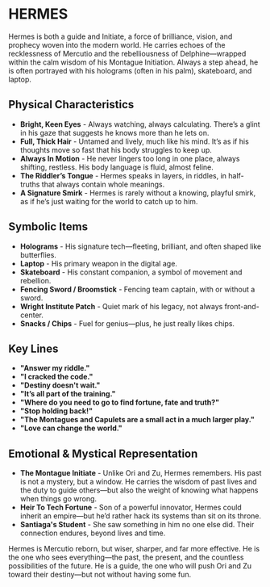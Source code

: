 # HERMES

Hermes is both a guide and Initiate, a force of brilliance, vision, and prophecy woven into the modern world. He carries echoes of the recklessness of Mercutio and the rebelliousness of Delphine—wrapped within the calm wisdom of his Montague Initiation. Always a step ahead, he is often portrayed with his holograms (often in his palm), skateboard, and laptop.

## Physical Characteristics
- **Bright, Keen Eyes** - Always watching, always calculating. There’s a glint in his gaze that suggests he knows more than he lets on.
- **Full, Thick Hair** - Untamed and lively, much like his mind. It’s as if his thoughts move so fast that his body struggles to keep up.
- **Always In Motion** - He never lingers too long in one place, always shifting, restless. His body language is fluid, almost feline.
- **The Riddler’s Tongue** - Hermes speaks in layers, in riddles, in half-truths that always contain whole meanings.
- **A Signature Smirk** - Hermes is rarely without a knowing, playful smirk, as if he’s just waiting for the world to catch up to him.

## Symbolic Items
- **Holograms** - His signature tech—fleeting, brilliant, and often shaped like butterflies.
- **Laptop** - His primary weapon in the digital age. 
- **Skateboard** - His constant companion, a symbol of movement and rebellion.
- **Fencing Sword / Broomstick** - Fencing team captain, with or without a sword.
- **Wright Institute Patch** - Quiet mark of his legacy, not always front-and-center.
- **Snacks / Chips** - Fuel for genius—plus, he just really likes chips.

## Key Lines
- **"Answer my riddle."**   
- **"I cracked the code."** 
- **"Destiny doesn't wait."** 
- **"It’s all part of the training."**
- **"Where do you need to go to find fortune, fate and truth?"** 
- **"Stop holding back!"**
- **"The Montagues and Capulets are a small act in a much larger play."**
- **"Love can change the world."** 

## Emotional & Mystical Representation
- **The Montague Initiate** - Unlike Ori and Zu, Hermes remembers. His past is not a mystery, but a window. He carries the wisdom of past lives and the duty to guide others—but also the weight of knowing what happens when things go wrong.
- **Heir To Tech Fortune** - Son of a powerful innovator, Hermes could inherit an empire—but he’d rather hack its systems than sit on its throne.
- **Santiaga's Student** - She saw something in him no one else did. Their connection endures, beyond lives and time.

Hermes is Mercutio reborn, but wiser, sharper, and far more effective. He is the one who sees everything—the past, the present, and the countless possibilities of the future. He is a guide, the one who will push Ori and Zu toward their destiny—but not without having some fun.

